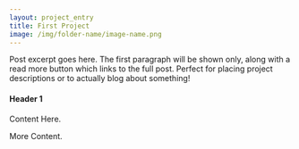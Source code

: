 ```yaml
---
layout: project_entry
title: First Project
image: /img/folder-name/image-name.png
---
```


Post excerpt goes here. The first paragraph will be shown only, along with a read more button which links to the full post. Perfect for placing project descriptions or to actually blog about something!

#### Header 1

Content Here.

More Content.